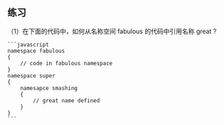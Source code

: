 ## 练习

（1）在下面的代码中，如何从名称空间 fabulous 的代码中引用名称 great ?

    ```javascript
    namespace fabulous
    {
        // code in fabulous namespace
    }
    namespace super
    {
        namesapce smashing
        {
            // great name defined
        }
    }
    ```










